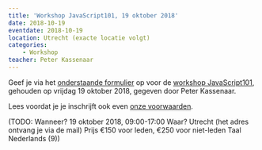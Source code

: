 ```yaml
---
title: 'Workshop JavaScript101, 19 oktober 2018'
date: 2018-10-19
eventdate: 2018-10-19
location: Utrecht (exacte locatie volgt)
categories:
    - Workshop
teacher: Peter Kassenaar
---
```


Geef je via het [onderstaande formulier](#formulier-1) op voor de [workshop JavaScript101](/workshops/workshop-javascript101-met-peter-kassenaar), gehouden op vrijdag 19 oktober 2018, gegeven door Peter Kassenaar.

Lees voordat je je inschrijft ook even [onze voorwaarden](/workshops/voor-deelnemers).

(TODO: Wanneer?
19 oktober 2018, 09:00-17:00
Waar?
Utrecht (het adres ontvang je via de mail)
Prijs
€150 voor leden, €250 voor niet-leden
Taal
Nederlands (9))
